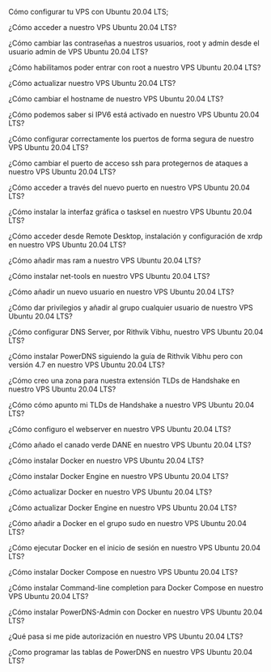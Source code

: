 Cómo configurar tu VPS con Ubuntu 20.04 LTS;

¿Cómo acceder a nuestro VPS Ubuntu 20.04 LTS?

¿Cómo cambiar las contraseñas a nuestros usuarios, root y admin desde el usuario admin de VPS Ubuntu 20.04 LTS?

¿Cómo habilitamos poder entrar con root a nuestro VPS Ubuntu 20.04 LTS?

¿Cómo actualizar nuestro VPS Ubuntu 20.04 LTS?

¿Cómo cambiar el hostname de nuestro VPS Ubuntu 20.04 LTS?

¿Cómo podemos saber si IPV6 está activado en nuestro VPS Ubuntu 20.04 LTS?

¿Cómo configurar correctamente los puertos de forma segura de nuestro VPS Ubuntu 20.04 LTS?

¿Cómo cambiar el puerto de acceso ssh para protegernos de ataques a nuestro VPS Ubuntu 20.04 LTS?

¿Cómo acceder a través del nuevo puerto en nuestro VPS Ubuntu 20.04 LTS?

¿Cómo instalar la interfaz gráfica o tasksel en nuestro VPS Ubuntu 20.04 LTS?

¿Cómo acceder desde Remote Desktop, instalación y configuración de xrdp en nuestro VPS Ubuntu 20.04 LTS?

¿Cómo añadir mas ram a nuestro VPS Ubuntu 20.04 LTS?

¿Cómo instalar net-tools en nuestro VPS Ubuntu 20.04 LTS?

¿Cómo añadir un nuevo usuario en nuestro VPS Ubuntu 20.04 LTS?

¿Cómo dar privilegios y añadir al grupo cualquier usuario de nuestro VPS Ubuntu 20.04 LTS?

¿Cómo configurar DNS Server, por Rithvik Vibhu, nuestro VPS Ubuntu 20.04 LTS?

¿Cómo instalar PowerDNS siguiendo la guía de Rithvik Vibhu pero con versión 4.7 en nuestro VPS Ubuntu 20.04 LTS?

¿Cómo creo una zona para nuestra extensión TLDs de Handshake en nuestro VPS Ubuntu 20.04 LTS?

¿Cómo cómo apunto mi TLDs de Handshake a nuestro VPS Ubuntu 20.04 LTS?

¿Cómo configuro el webserver en nuestro VPS Ubuntu 20.04 LTS?

¿Cómo añado el canado verde DANE en nuestro VPS Ubuntu 20.04 LTS?

¿Cómo instalar Docker en nuestro VPS Ubuntu 20.04 LTS?

¿Cómo instalar Docker Engine en nuestro VPS Ubuntu 20.04 LTS?

¿Cómo actualizar Docker en nuestro VPS Ubuntu 20.04 LTS?

¿Cómo actualizar Docker Engine en nuestro VPS Ubuntu 20.04 LTS?

¿Cómo añadir a Docker en el grupo sudo en nuestro VPS Ubuntu 20.04 LTS?

¿Cómo ejecutar Docker en el inicio de sesión en nuestro VPS Ubuntu 20.04 LTS?

¿Cómo instalar Docker Compose en nuestro VPS Ubuntu 20.04 LTS?

¿Cómo instalar Command-line completion para Docker Compose en nuestro VPS Ubuntu 20.04 LTS?

¿Cómo instalar PowerDNS-Admin con Docker en nuestro VPS Ubuntu 20.04 LTS?

¿Qué pasa si me pide autorización en nuestro VPS Ubuntu 20.04 LTS?

¿Como programar las tablas de PowerDNS en nuestro VPS Ubuntu 20.04 LTS?
